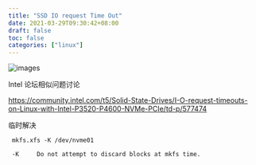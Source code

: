 ```yaml
---
title: "SSD IO request Time Out"
date: 2021-03-29T09:30:42+08:00
draft: false
toc: false
categories: ["linux"]
---
```


![images](/images/pcie_error_timeout.jpg)

Intel 论坛相似问题讨论

https://community.intel.com/t5/Solid-State-Drives/I-O-request-timeouts-on-Linux-with-Intel-P3520-P4600-NVMe-PCIe/td-p/577474

临时解决
```
 mkfs.xfs -K /dev/nvme01

 -K     Do not attempt to discard blocks at mkfs time.
```
